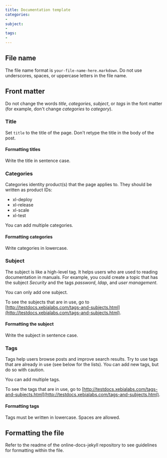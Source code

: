 ```yaml
---
title: Documentation template
categories:
- 
subject:
- 
tags:
-  
---
```


## File name

The file name format is `your-file-name-here.markdown`. Do not use underscores, spaces, or uppercase letters in the file name.

## Front matter

Do not change the words *title*, *categories*, *subject*, or *tags* in the font matter (for example, don't change *categories* to *category*).

### Title

Set `title` to the title of the page. Don't retype the title in the body of the post.

#### Formatting titles

Write the title in sentence case.

### Categories

Categories identity product(s) that the page applies to. They should be written as product IDs:

* xl-deploy
* xl-release
* xl-scale
* xl-test

You can add multiple categories.

#### Formatting categories

Write categories in lowercase.

### Subject

The subject is like a high-level tag. It helps users who are used to reading documentation in manuals. For example, you could create a topic that has the subject *Security* and the tags *password*, *ldap*, and *user management*.

You can only add one subject.

To see the subjects that are in use, go to [http://testdocs.xebialabs.com/tags-and-subjects.html](http://testdocs.xebialabs.com/tags-and-subjects.html).

#### Formatting the subject

Write the subject in sentence case.

### Tags

Tags help users browse posts and improve search results. Try to use tags that are already in use (see below for the lists). You can add new tags, but do so with caution.

You can add multiple tags.

To see the tags that are in use, go to [http://testdocs.xebialabs.com/tags-and-subjects.html](http://testdocs.xebialabs.com/tags-and-subjects.html).

#### Formatting tags

Tags must be written in lowercase. Spaces are allowed.

## Formatting the file

Refer to the readme of the online-docs-jekyll repository to see guidelines for formatting within the file.
